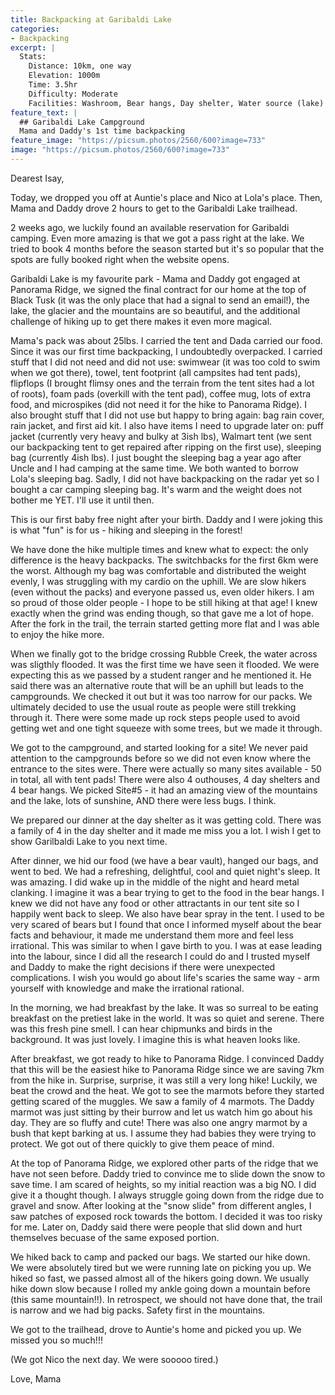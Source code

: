 ```yaml
---
title: Backpacking at Garibaldi Lake
categories:
- Backpacking
excerpt: |
  Stats: 
    Distance: 10km, one way
    Elevation: 1000m
    Time: 3.5hr
    Difficulty: Moderate
    Facilities: Washroom, Bear hangs, Day shelter, Water source (lake)
feature_text: |
  ## Garibaldi Lake Campground
  Mama and Daddy's 1st time backpacking
feature_image: "https://picsum.photos/2560/600?image=733"
image: "https://picsum.photos/2560/600?image=733"
---
```


Dearest Isay,

Today, we dropped you off at Auntie's place and Nico at Lola's place. Then, Mama and Daddy drove 2 hours to get to the Garibaldi Lake trailhead. 

2 weeks ago, we luckily found an available reservation for Garibaldi camping. Even more amazing is that we got a pass right at the lake. We tried to book 4 months before the season started but it's so popular that the spots are fully booked right when the website opens. 

Garibaldi Lake is my favourite park - Mama and Daddy got engaged at Panorama Ridge, we signed the final contract for our home at the top of Black Tusk (it was the only place that had a signal to send an email!), the lake, the glacier and the mountains are so beautiful, and the additional challenge of hiking up to get there makes it even more magical. 

<!-- more -->

Mama's pack was about 25lbs. I carried the tent and Dada carried our food. Since it was our first time backpacking, I undoubtedly overpacked. I carried stuff that I did not need and did not use: swimwear (it was too cold to swim when we got there), towel, tent footprint (all campsites had tent pads), flipflops (I brought flimsy ones and the terrain from the tent sites had a lot of roots), foam pads (overkill with the tent pad), coffee mug, lots of extra food, and microspikes (did not need it for the hike to Panorama Ridge). I also brought stuff that I did not use but happy to bring again: bag rain cover, rain jacket, and first aid kit. I also have items I need to upgrade later on: puff jacket (currently very heavy and bulky at 3ish lbs), Walmart tent (we sent our backpacking tent to get repaired after ripping on the first use), sleeping bag (currently 4ish lbs). I just bought the sleeping bag a year ago after Uncle and I had camping at the same time. We both wanted to borrow Lola's sleeping bag. Sadly, I did not have backpacking on the radar yet so I bought a car camping sleeping bag. It's warm and the weight does not bother me YET. I'll use it until then. 

This is our first baby free night after your birth. Daddy and I were joking this is what "fun" is for us - hiking and sleeping in the forest!

We have done the hike multiple times and knew what to expect: the only difference is the heavy backpacks. The switchbacks for the first 6km were the worst. Although my bag was comfortable and distributed the weight evenly, I was struggling with my cardio on the uphill. We are slow hikers (even without the packs) and everyone passed us, even older hikers. I am so proud of those older people - I hope to be still hiking at that age! I knew exactly when the grind was ending though, so that gave me a lot of hope. After the fork in the trail, the terrain started getting more flat and I was able to enjoy the hike more. 

When we finally got to the bridge crossing Rubble Creek, the water across was sligthly flooded. It was the first time we have seen it flooded. We were expecting this as we passed by a student ranger and he mentioned it. He said there was an alternative route that will be an uphill but leads to the campgrounds. We checked it out but it was too narrow for our packs. We ultimately decided to use the usual route as people were still trekking through it. There were some made up rock steps people used to avoid getting wet and one tight squeeze with some trees, but we made it through. 

We got to the campground, and started looking for a site! We never paid attention to the campgrounds before so we did not even know where the entrance to the sites were. There were actually so many sites available - 50 in total, all with tent pads! There were also 4 outhouses, 4 day shelters and 4 bear hangs. We picked Site#5 - it had an amazing view of the mountains and the lake, lots of sunshine, AND there were less bugs. I think. 

We prepared our dinner at the day shelter as it was getting cold. There was a family of 4 in the day shelter and it made me miss you a lot. I wish I get to show Garilbaldi Lake to you next time.  

After dinner, we hid our food (we have a bear vault), hanged our bags, and went to bed. We had a refreshing, delightful, cool and quiet night's sleep. It was amazing. I did wake up in the middle of the night and heard metal clanking. I imagine it was a bear trying to get to the food in the bear hangs. I knew we did not have any food or other attractants in our tent site so I happily went back to sleep. We also have bear spray in the tent. I used to be very scared of bears but I found that once I informed myself about the bear facts and behaviour, it made me understand them more and feel less irrational. This was similar to when I gave birth to you. I was at ease leading into the labour, since I did all the research I could do and I trusted myself and Daddy to make the right decisions if there were unexpected complications. I wish you would go about life's scaries the same way - arm yourself with knowledge and make the irrational rational. 

In the morning, we had breakfast by the lake. It was so surreal to be eating breakfast on the pretiest lake in the world. It was so quiet and serene. There was this fresh pine smell. I can hear chipmunks and birds in the background. It was just lovely. I imagine this is what heaven looks like. 

After breakfast, we got ready to hike to Panorama Ridge. I convinced Daddy that this will be the easiest hike to Panorama Ridge since we are saving 7km from the hike in. Surprise, surprise, it was still a very long hike! Luckily, we beat the crowd and the heat. We got to see the marmots before they started getting scared of the muggles. We saw a family of 4 marmots. The Daddy marmot was just sitting by their burrow and let us watch him go about his day. They are so fluffy and cute! There was also one angry marmot by a bush that kept barking at us. I assume they had babies they were trying to protect. We got out of there quickly to give them peace of mind. 

At the top of Panorama Ridge, we explored other parts of the ridge that we have not seen before. Daddy tried to convince me to slide down the snow to save time. I am scared of heights, so my initial reaction was a big NO. I did give it a thought though. I always struggle going down from the ridge due to gravel and snow. After looking at the "snow slide" from different angles, I saw patches of exposed rock towards the bottom. I decided it was too risky for me. Later on, Daddy said there were people that slid down and hurt themselves becuase of the same exposed portion.

We hiked back to camp and packed our bags. We started our hike down. We were absolutely tired but we were running late on picking you up. We hiked so fast, we passed almost all of the hikers going down. We usually hike down slow because I rolled my ankle going down a mountain before (this same mountain!!). In retrospect, we should not have done that, the trail is narrow and we had big packs. Safety first in the mountains.

We got to the trailhead, drove to Auntie's home and  picked you up. We missed you so much!!! 

(We got Nico the next day. We were sooooo tired.)


Love,
Mama